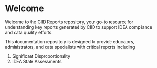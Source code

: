 
# Welcome

Welcome to the CIID Reports repository, your go-to resource for understanding key reports generated by CIID to support IDEA compliance and data quality efforts.

This documentation repository is designed to provide educators, administrators, and data specialists with critical reports including
1. Significant Disproportionality
2. IDEA State Assessments










